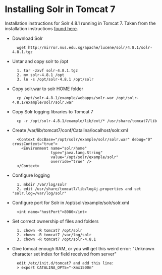 Installing Solr in Tomcat 7
===========================

Installation instructions for Solr 4.8.1 running in Tomcat 7. Taken from the installation instructions [found here](http://stackoverflow.com/questions/23503116/cant-get-solr-4-8-working-with-tomcat-7-and-ubuntu-12-04).

- Download Solr

        wget http://mirror.nus.edu.sg/apache/lucene/solr/4.8.1/solr-4.8.1.tgz

- Untar and copy solr to /opt

        1. tar -zxvf solr-4.8.1.tgz
        2. mv solr-4.8.1 /opt
        3. ln -s /opt/solr-4.8.1 /opt/solr

- Copy solr.war to solr HOME folder
        
        cp /opt/solr-4.8.1/example/webapps/solr.war /opt/solr-4.8.1/example/solr/solr.war

- Copy Solr logging libraries to Tomcat 7

        cp -r /opt/solr-4.8.1/example/lib/ext/* /usr/share/tomcat7/lib
        
- Create /var/lib/tomcat7/conf/Catalina/localhost/solr.xml

        <Context docBase="/opt/solr/example/solr/solr.war" debug="0" crossContext="true">
          <Environment name="solr/home" 
                       type="java.lang.String" 
                       value="/opt/solr/example/solr" 
                       override="true" />
        </Context>

- Configure logging

        1. mkdir /var/log/solr
        2. edit /usr/share/tomcat7/lib/log4j.properties and set "solr.log=/var/log/solr"
        
- Configure port for Solr in /opt/solr/example/solr/solr.xml

        <int name="hostPort">8080</int>
        
- Set correct ownership of files and folders

        1. chown -R tomcat7 /opt/solr
        2. chown -R tomcat7 /var/log/solr
        3. chown -R tomcat7 /opt/solr-4.8.1
        
- Give tomcat enough RAM, or you will get this weird error: "Unknown character set index for field received from server"

        edit /etc/init.d/tomcat7 and add this line:
        > export CATALINA_OPTS="-Xmx1500m"
        

